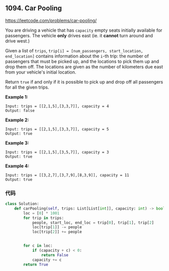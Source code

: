 ## 1094. Car Pooling

https://leetcode.com/problems/car-pooling/

You are driving a vehicle that has `capacity` empty seats initially available for passengers. The vehicle **only** drives east (ie. it **cannot** turn around and drive west.)

Given a list of `trips`, `trip[i] = [num_passengers, start_location, end_location]` contains information about the `i`-th trip: the number of passengers that must be picked up, and the locations to pick them up and drop them off. The locations are given as the number of kilometers due east from your vehicle's initial location.

Return `true` if and only if it is possible to pick up and drop off all passengers for all the given trips. 

 

**Example 1:**

```
Input: trips = [[2,1,5],[3,3,7]], capacity = 4
Output: false
```

**Example 2:**

```
Input: trips = [[2,1,5],[3,3,7]], capacity = 5
Output: true
```

**Example 3:**

```
Input: trips = [[2,1,5],[3,5,7]], capacity = 3
Output: true
```

**Example 4:**

```
Input: trips = [[3,2,7],[3,7,9],[8,3,9]], capacity = 11
Output: true
```

### 代码

```python
class Solution:
    def carPooling(self, trips: List[List[int]], capacity: int) -> bool:        
        loc = [0] * 1001
        for trip in trips:
            people, start_loc, end_loc = trip[0], trip[1], trip[2]
            loc[trip[1]] -= people
            loc[trip[2]] += people
        

        for c in loc:
            if (capacity + c) < 0:
                return False
            capacity += c
        return True
```

